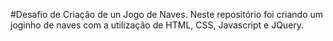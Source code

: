 #Desafio de Criação de un Jogo de Naves.
Neste repositório foi criando um joginho de naves com a utilização de HTML, CSS, Javascript e JQuery.
